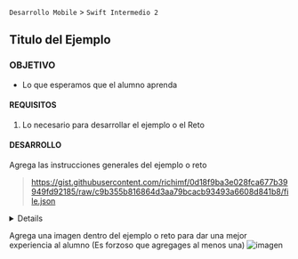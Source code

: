  
`Desarrollo Mobile` > `Swift Intermedio 2`

## Titulo del Ejemplo 

### OBJETIVO 

- Lo que esperamos que el alumno aprenda 

#### REQUISITOS 

1. Lo necesario para desarrollar el ejemplo o el Reto 

#### DESARROLLO

Agrega las instrucciones generales del ejemplo o reto

> https://gist.githubusercontent.com/richimf/0d18f9ba3e028fca677b39949fd92185/raw/c9b355b816864d3aa79bcacb93493a6608d841b8/file.json


<details>

	<summary>Solucion</summary>
	<p> Agrega aqui la solucion</p>
	<p>Recuerda! escribe cada paso para desarrollar la solución del ejemplo o reto </p>
</details> 

Agrega una imagen dentro del ejemplo o reto para dar una mejor experiencia al alumno (Es forzoso que agregages al menos una) ![imagen](https://picsum.photos/200/300)

